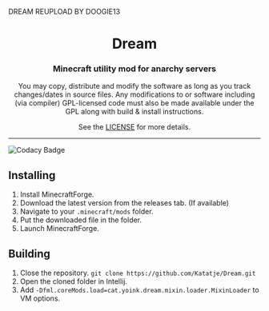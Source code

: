 DREAM REUPLOAD BY DOOGIE13
<h1 align="center">Dream</h1>  
<h3 align="center">Minecraft utility mod for anarchy servers</h3>  
  
<p align="center">You may copy, distribute and modify the software as long as you track changes/dates in source files. Any modifications to or software including (via compiler) GPL-licensed code must also be made available under the GPL along with build & install instructions.</p>  
<p align="center">See the <a href="LICENSE">LICENSE</a> for more details.</p>  
  
---  

![Codacy Badge](https://api.codacy.com/project/badge/Grade/ab952a3f8a4f4eb7bec9bd0117c95575)

  
## Installing

 1. Install MinecraftForge.
 2. Download the latest version from the releases tab. (If available)
 3. Navigate to your `.minecraft/mods` folder.
 4. Put the downloaded file in the folder.
 5. Launch MinecraftForge.

## Building

 1. Close the repository. `git clone https://github.com/Katatje/Dream.git`
 2. Open the cloned folder in Intellij.
 3. Add `-Dfml.coreMods.load=cat.yoink.dream.mixin.loader.MixinLoader` to VM options.
